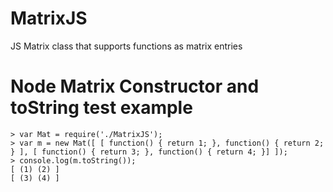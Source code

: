 # MatrixJS
JS Matrix class that supports functions as matrix entries

# Node Matrix Constructor and toString test example
```
> var Mat = require('./MatrixJS');
> var m = new Mat([ [ function() { return 1; }, function() { return 2; } ], [ function() { return 3; }, function() { return 4; }] ]);
> console.log(m.toString());
[ (1) (2) ]
[ (3) (4) ]
```